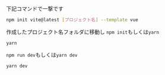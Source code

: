 下記コマンドで一撃です
```bash
npm init vite@latest [プロジェクト名] --template vue
```
作成したプロジェクト名フォルダに移動し
`npm init`もしくは`yarn`
```
yarn
```
`npm run dev`もしくは`yarn dev`
```
yarn dev
```